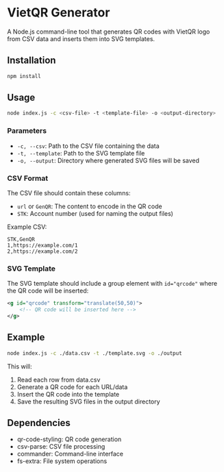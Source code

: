 # VietQR Generator

A Node.js command-line tool that generates QR codes with VietQR logo from CSV data and inserts them into SVG templates.

## Installation

```bash
npm install
```

## Usage

```bash
node index.js -c <csv-file> -t <template-file> -o <output-directory>
```

### Parameters

- `-c, --csv`: Path to the CSV file containing the data
- `-t, --template`: Path to the SVG template file
- `-o, --output`: Directory where generated SVG files will be saved

### CSV Format

The CSV file should contain these columns:
- `url` or `GenQR`: The content to encode in the QR code
- `STK`: Account number (used for naming the output files)

Example CSV:
```csv
STK,GenQR
1,https://example.com/1
2,https://example.com/2
```

### SVG Template

The SVG template should include a group element with `id="qrcode"` where the QR code will be inserted:

```xml
<g id="qrcode" transform="translate(50,50)">
    <!-- QR code will be inserted here -->
</g>
```

## Example

```bash
node index.js -c ./data.csv -t ./template.svg -o ./output
```

This will:
1. Read each row from data.csv
2. Generate a QR code for each URL/data
3. Insert the QR code into the template
4. Save the resulting SVG files in the output directory

## Dependencies

- qr-code-styling: QR code generation
- csv-parse: CSV file processing
- commander: Command-line interface
- fs-extra: File system operations
